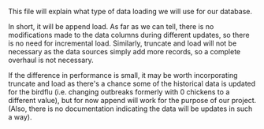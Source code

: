This file will explain what type of data loading we will use for our database.

In short, it will be append load. As far as we can tell, there is no modifications made to the data columns during different updates, so there is no need for incremental load. Similarly, truncate and load will not be necessary as the data sources simply add more records, so a complete overhaul is not necessary.

If the difference in performance is small, it may be worth incorporating truncate and load as there's a chance some of the historical data is updated for the birdflu (i.e. changing outbreaks formerly with 0 chickens to a different value), but for now append will work for the purpose of our project. (Also, there is no documentation indicating the data will be updates in such a way).